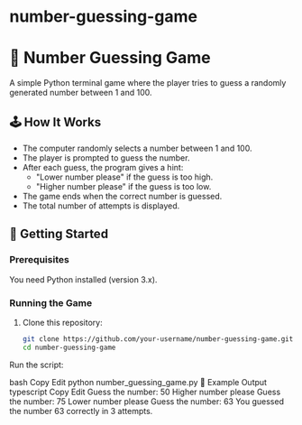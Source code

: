 # number-guessing-game
# 🎯 Number Guessing Game

A simple Python terminal game where the player tries to guess a randomly generated number between 1 and 100.

## 🕹️ How It Works

- The computer randomly selects a number between 1 and 100.
- The player is prompted to guess the number.
- After each guess, the program gives a hint:
  - "Lower number please" if the guess is too high.
  - "Higher number please" if the guess is too low.
- The game ends when the correct number is guessed.
- The total number of attempts is displayed.

## 🚀 Getting Started

### Prerequisites

You need Python installed (version 3.x).

### Running the Game

1. Clone this repository:

   ```bash
   git clone https://github.com/your-username/number-guessing-game.git
   cd number-guessing-game
Run the script:

bash
Copy
Edit
python number_guessing_game.py
🧠 Example Output
typescript
Copy
Edit
Guess the number: 50
Higher number please
Guess the number: 75
Lower number please
Guess the number: 63
You guessed the number 63 correctly in 3 attempts.
